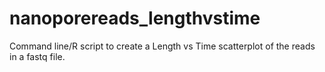 # nanoporereads_lengthvstime
Command line/R script to create a Length vs Time scatterplot of the reads in a fastq file.
